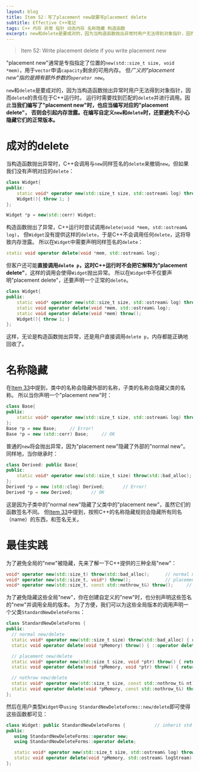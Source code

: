 ```yaml
---
layout: blog
title: Item 52：写了placement new就要写placement delete
subtitle: Effective C++笔记
tags: C++ 内存 异常 指针 动态内存 名称隐藏 构造函数
excerpt: new和delete是要成对的，因为当构造函数抛出异常时用户无法得到对象指针，因而delete的责任在于C++运行时。 运行时需要找到匹配的delete并进行调用。因此当我们编写了"placement new"时，也应当编写对应的"placement delete"， 否则会引起内存泄露。在编写自定义new和delete时，还要避免不小心隐藏它们的正常版本。
---
```


> Item 52: Write placement delete if you write placement new

"placement new"通常是专指指定了位置的`new(std::size_t size, void *mem)`，用于`vector`申请`capacity`剩余的可用内存。
但*广义的"placement new"指的是拥有额外参数的`operator new`*。

`new`和`delete`是要成对的，因为当构造函数抛出异常时用户无法得到对象指针，因而`delete`的责任在于C++运行时。
运行时需要找到匹配的`delete`并进行调用。因此**当我们编写了"placement new"时，也应当编写对应的"placement delete"，
否则会引起内存泄露。在编写自定义`new`和`delete`时，还要避免不小心隐藏它们的正常版本。**

<!--more-->

# 成对的delete

当构造函数抛出异常时，C++会调用与`new`同样签名的`delete`来撤销`new`。但如果我们没有声明对应的`delete`：

```cpp
class Widget{
public:
    static void* operator new(std::size_t size, std::ostream& log) throw(std::bad_alloc);
    Widget(){ throw 1; }
};

Widget *p = new(std::cerr) Widget;
```

构造函数抛出了异常，C++运行时尝试调用`delete(void *mem, std::ostream& log)`，
但`Widget`没有提供这样的`delete`，于是C++不会调用任何`delete`，这将导致内存泄露。
所以在`Widget`中需要声明同样签名的`delete`：

```cpp
static void operator delete(void *mem, std::ostream& log);
```

但客户还可能**直接调用`delete p`，这时C++运行时不会把它解释为"placement delete"**，这样的调用会使得`Widget`抛出异常。
所以在`Widget`中不仅要声明"placement delete"，还要声明一个正常的`delete`。

```cpp
class Widget{
public:
    static void* operator new(std::size_t size, std::ostream& log) throw(std::bad_alloc);
    static void operator delete(void *mem, std::ostream& log);
    static void operator delete(void *mem) throw();
    Widget(){ throw 1; }
};
```

这样，无论是构造函数抛出异常，还是用户直接调用`delete p`，内存都能正确地回收了。

# 名称隐藏

在[Item 33][item33]中提到，类中的名称会隐藏外部的名称，子类的名称会隐藏父类的名称。
所以当你声明一个"placement new"时：

```cpp
class Base{
public:
    static void* operator new(std::size_t size, std::ostream& log) throw(std::bad_alloc);
};
Base *p = new Base;     // Error!
Base *p = new (std::cerr) Base;     // OK
```

普通的`new`将会抛出异常，因为"placement new"隐藏了外部的"normal new"。同样地，当你继承时：

```cpp
class Derived: public Base{
public:
    static void* operator new(std::size_t size) throw(std::bad_alloc);
};
Derived *p = new (std::clog) Derived;       // Error!
Derived *p = new Derived;       // OK
```

这是因为子类中的"normal new"隐藏了父类中的"placement new"，虽然它们的函数签名不同。
但[Item 33][item33]中提到，按照C++的名称隐藏规则会隐藏所有同名（name）的东西，和签名无关。

# 最佳实践

为了避免全局的"new"被隐藏，先来了解一下C++提供的三种全局"new"：

```cpp
void* operator new(std::size_t) throw(std::bad_alloc);      // normal new
void* operator new(std::size_t, void*) throw();             // placement new
void* operator new(std::size_t, const std::nothrow_t&) throw();     // 见 Item 49
```

为了避免隐藏这些全局"new"，你在创建自定义的"new"时，也分别声明这些签名的"new"并调用全局的版本。
为了方便，我们可以为这些全局版本的调用声明一个父类`StandardNewDeleteForms`：

```cpp
class StandardNewDeleteForms {
public:
  // normal new/delete
  static void* operator new(std::size_t size) throw(std::bad_alloc) { return ::operator new(size); }
  static void operator delete(void *pMemory) throw() { ::operator delete(pMemory); }

  // placement new/delete
  static void* operator new(std::size_t size, void *ptr) throw() { return ::operator new(size, ptr); }
  static void operator delete(void *pMemory, void *ptr) throw() { return ::operator delete(pMemory, ptr); }

  // nothrow new/delete
  static void* operator new(std::size_t size, const std::nothrow_t& nt) throw() { return ::operator new(size, nt); }
  static void operator delete(void *pMemory, const std::nothrow_t&) throw() { ::operator delete(pMemory); }
};
```

然后在用户类型`Widget`中`using StandardNewDeleteForms::new/delete`即可使得这些函数都可见：

```cpp
class Widget: public StandardNewDeleteForms {           // inherit std forms
public:
   using StandardNewDeleteForms::operator new;         
   using StandardNewDeleteForms::operator delete;     

   static void* operator new(std::size_t size, std::ostream& log) throw(std::bad_alloc);   // 自定义 placement new
   static void operator delete(void *pMemory, std::ostream& logStream) throw();            // 对应的 placement delete
};
```

[item33]: /2015/08/31/effective-cpp-33.html

